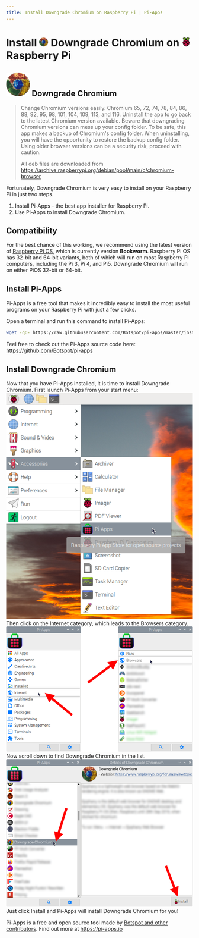 ```yaml
---
title: Install Downgrade Chromium on Raspberry Pi | Pi-Apps
---
```

<div class="simple-install-content content">

# Install <img src="/img/app-icons/Downgrade Chromium/icon-64.png" height=24> Downgrade Chromium on <img src=/img/other-icons/raspberrypi-icon.svg height=24> Raspberry Pi

## <img src="/img/app-icons/Downgrade Chromium/icon-64.png"> Downgrade Chromium
> Change Chromium versions easily.
> Chromium 65, 72, 74, 78, 84, 86, 88, 92, 95, 98, 101, 104, 109, 113, and 116.
> Uninstall the app to go back to the latest Chromium version available.
> Beware that downgrading Chromium versions can mess up your config folder. To be safe, this app makes a backup of Chromium's config folder. When uninstalling, you will have the opportunity to restore the backup config folder.
> Using older browser versions can be a security risk, proceed with caution.
> 
> All deb files are downloaded from https://archive.raspberrypi.org/debian/pool/main/c/chromium-browser

Fortunately, Downgrade Chromium is very easy to install on your Raspberry Pi in just two steps.
1. Install Pi-Apps - the best app installer for Raspberry Pi.
2. Use Pi-Apps to install Downgrade Chromium.
</div>
<div class="simple-install-content content">

## Compatibility
For the best chance of this working, we recommend using the latest version of [Raspberry Pi OS](https://www.raspberrypi.com/software/), which is currently version **Bookworm**.
Raspberry Pi OS has 32-bit and 64-bit variants, both of which will run on most Raspberry Pi computers, including the Pi 3, Pi 4, and Pi5.
Downgrade Chromium will run on either PiOS 32-bit or 64-bit.
</div>
<div class="simple-install-content content">

## Install Pi-Apps

Pi-Apps is a free tool that makes it incredibly easy to install the most useful programs on your Raspberry Pi with just a few clicks.

Open a terminal and run this command to install Pi-Apps:
```bash
wget -qO- https://raw.githubusercontent.com/Botspot/pi-apps/master/install | bash
```
Feel free to check out the Pi-Apps source code here: https://github.com/Botspot/pi-apps
</div>
<div class="simple-install-content content">

## Install Downgrade Chromium

Now that you have Pi-Apps installed, it is time to install Downgrade Chromium.
First launch Pi-Apps from your start menu:
<img src="/img/start-menu.png">
Then click on the Internet category, which leads to the Browsers category.
<img src="/img/category-selections/Browsers.png">
Now scroll down to find Downgrade Chromium in the list.
<img src="/img/app-icons/Downgrade Chromium/app-selection.png">
Just click Install and Pi-Apps will install Downgrade Chromium for you!
</div>
<div class="simple-install-content content">

Pi-Apps is a free and open source tool made by [Botspot and other contributors](/about/#contributors). Find out more at https://pi-apps.io
</div>
